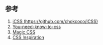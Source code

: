 ## 参考

1. [iCSS (https://github.com/chokcoco/iCSS)](https://github.com/chokcoco/iCSS)
2. [You-need-know-to-css](https://github.com/l-hammer/You-need-to-know-css)
3. [Magic CSS]()
4. [CSS Inspiration]()

